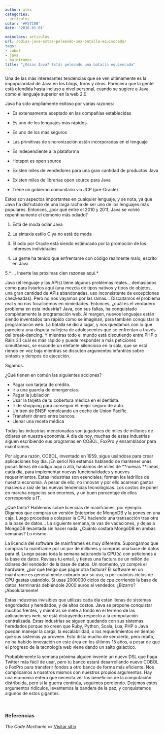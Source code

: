 ```yaml
---
author: alex
categories:
- articulos
color: '#F57C00'
date: '2016-01-01'

mainclass: articulos
url: /odias-java-estas-peleando-una-batalla-equivocada/
tags:
- cobol
- java
- mainframes
title: "¿Odias Java? Estás peleando una batalla equivocada"
---
```


<amp-img on="tap:lightbox1" role="button" tabindex="0" layout="responsive" src="/img/2012/12/java1.jpg" alt="" title="java" width="460px" height="349px" />
Una de las más interesantes tendencias que se ven ultimamente es la impopularidad de Java en los blogs, foros y otros. Pareciera que la gente está ofendida hasta incluso a nivel personal, cuando se sugiere a Java como el lenguaje superior en la web 2.0.

Java ha sido ampliamente exitoso por varias razones:

- Es extensamente aceptado en las compañías establecidas

- Es uno de los lenguajes más rápidos

- Es uno de los más seguros

- Las primitivas de sincronización están incorporadas en el lenguaje

- Es independiente a la plataforma

- Hotspot es open source

- Existen miles de vendedores para una gran cantidad de productos Java

- Existen miles de librerías open source para Java

- Tiene un gobierno comunitario vía JCP (pre-Oracle)

Estos son aspectos importantes en cualquier lenguaje, y se nota, ya que Java ha disfrutado de una larga racha de ser uno de los lenguajes más populares. Entonces, ¿por qué entre el 2010 y 2011, Java se volvió repentinamente el demonio más odiado?

<!--more--><!--ad-->


1. Está de moda odiar Java

2. La sintaxis estilo C ya no está de moda

3. El odio por Oracle está siendo estimulado por la promoción de los intereses individuales

4. La gente ha tenido que enfrentarse con código realmente malo, escrito en Java

5.* &#8230; Inserte las próximas cien razones aquí.*

Java (el lenguaje y las APIs) tiene algunos problemas reales&#8230; demasiados como para listarlos aquí (una mezcla de tipos nativos y tipos de objetos, una gran cantidad de APIs abandonadas, uso inconsistente de excepciones checkeadas). Pero no nos vayamos por las ramas&#8230; Discutamos el problema real y no nos focalicemos en nimiedades. Entonces, ¿cuál es el verdadero problema en esta industria? Java, con sus faltas, ha conquistado completamente la programación web. Al margen, nuevos lenguajes están siendo inventados tan rápido como se imaginan, para también conquistar la programación web. La batalla se dio a lugar, y nos quedamos con lo que pareciera una disputa callejera de adolescentes que se enfrentan a través del break-dancing. Y mientras todo el mundo está discutiendo entre PHP o Rails 3.1 cuál es más rápido y puede responder a más peticiones simultáneas, se esconde un elefante silencioso en la sala, que se está riendo en voz baja mientras se discuten argumentos infantiles sobre sintaxis y tiempos de ejecución.

Sigamos.

¿Qué tienen en común las siguientes acciones?

  * Pagar con tarjeta de crédito.
  * Ir a una guardia de emergencias.
  * Pagar la jubilación
  * Usar la tarjeta de tu cobertura médica en el dentista.
  * Ir de shopping para conseguir el mejor seguro de auto.
  * Un tren de BNSF remolcando un coche de Union Pacific.
  * Transferir dinero entre bancos.
  * Llenar una receta médica

Todas las industrias mencionadas son jugadores de miles de millones de dólares en nuestra economía.
A día de hoy, muchas de estas industrias siguen escribiendo sus programas en COBOL, FoxPro y ensamblador para mainframes.

Por alguna razón, COBOL, inventado en 1959, sigue usándose para crear aplicaciones hoy día. ¡En serio! No estamos hablando de mantener unas pocas líneas de código aquí o allá, hablamos de miles de **nuevas **líneas, cada día, para implementar nuevas funcionalidades y nuevos requerimientos. Estas industrias son esenciales; forman los ladrillos de nuestra economía. A pesar de ello, no innovan y por ello acarrean gastos masivos a raíz de las nuevas tendencias tecnológicas. Los costos de poner en marcha negocios son enormes, y un buen porcentaje de ellos corresponde a IT.

¿Qué tanto? Hablemos sobre licencias de mainframes, por ejemplo. Digamos que compras un versión Enterprise de MongoDB y la pones en una caja. Luego procedes a colapsar la CPU haciendo una transacción tras otra a la base de datos&#8230; La siguiente semana, te vas de vacaciones, y dejas a MongoDB levantada sin hacer nada. ¿Cuánto costará MongoDB en ambas semanas? Lo mismo.

La licencia del software de mainframes es muy diferente. Supongamos que compras tu mainframe por un par de millones y compras una base de datos para él. Luego pasas toda la semana saturando la CPU(s) con peticiones a la base de datos. Revisas tu email, y tienes una factura de un millón de dólares del vendedor de la base de datos. Un momento, yo compré el hardware, ¿por qué tengo que pagar otra factura? El software en un mainframe es generalmente cobrado por su uso, o por cuántos ciclos de CPU gastas usándolo. Si usas 2000000 ciclos de cpu corriendo la base de datos, terminarás debiéndole 2000 euros al vendedor. ¿Bizarro? ¡Absolutamente!

Estas industrias invisibles que utilizas cada día están llenas de sistemas engordados y heredados, y de altos costos. Java se propone conquistar muchos frentes, y mientras se mete a fondo en el terreno de las aplicaciones web, se está distrayendo respecto a la computación centralizada. Estas industrias se siguen quedando con sus sistemas heredados porque no creen que Ruby, Python, Scala, Lua, PHP o Java puedan manejar la carga, la escalabilidad, o los requerimientos en tiempo que sus sistemas ya proveen. Esto dista mucho de ser cierto, pero repito, no ha habido innovación en este área en los últimos 15 años, a pesar de que el progreso de la tecnología web viene dando un salto galáctico.

Probablemente la semana próxima alguien invente un nuevo DSL que haga Twitter más fácil de usar, pero tu banco estará desarrollando nuevo COBOL o FoxPro para transferir fondos a otro banco de forma más eficiente. Nos complicamos a nosotros mismos con nuestros propios argumentos. Hay una economía entera que necesita ver los beneficios de la computación distribuida, pero si la guerra continúa, seguimos perdiendo. Dejemos estos argumentos ridículos, levantemos la bandera de la paz, y conquistemos algunos de estos gigantes.

&nbsp;

### Referencias

*The Code Mechanic* »» <a href="http://thecodemechanic.wordpress.com/2011/05/30/hate-java/" target="_blank">Visitar sitio</a>
